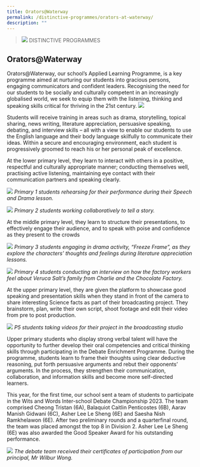 ```yaml
---
title: Orators@Waterway
permalink: /distinctive-programmes/orators-at-waterway/
description: ""
---
```

>![](/images/Distinctive%20Programmes/distinctive-programme_02.jpg)
>DISTINCTIVE PROGRAMMES


## Orators@Waterway
Orators@Waterway, our school’s Applied Learning Programme, is a key programme aimed at nurturing our students into gracious persons, engaging communicators and confident leaders. Recognising the need for our students to be socially and culturally competent in an increasingly globalised world, we seek to equip them with the listening, thinking and speaking skills critical for thriving in the 21st century.
![](/images/Distinctive%20Programmes/Orators/orators%20framework%20_school%20website.jpg)

Students will receive training in areas such as drama, storytelling, topical sharing, news writing, literature appreciation, persuasive speaking, debating, and interview skills – all with a view to enable our students to use the English language and their body language skilfully to communicate their ideas. Within a secure and encouraging environment, each student is progressively groomed to reach his or her personal peak of excellence.

At the lower primary level, they learn to interact with others in a positive, respectful and culturally appropriate manner; conducting themselves well, practising active listening, maintaining eye contact with their communication partners and speaking clearly. 

![](/images/Distinctive%20Programmes/Orators/p1-orators.jpg)
*Primary 1 students rehearsing for their performance during their Speech and Drama lesson.*

![](/images/Distinctive%20Programmes/Orators/p2-orators.jpg)
*Primary 2 students working collaboratively to tell a story.*

At the middle primary level, they learn to structure their presentations, to effectively engage their audience, and to speak with poise and confidence as they present to the crowds

![](/images/Distinctive%20Programmes/Orators/p3-orators.jpg)
*Primary 3 students engaging in drama activity, “Freeze Frame”, as they explore the characters’ thoughts and feelings during literature appreciation lessons.*

![](/images/Distinctive%20Programmes/Orators/p4-orators.jpg)
*Primary 4 students conducting an interview on how the factory workers feel about Veruca Salt’s family from Charlie and the Chocolate Factory.*

At the upper primary level, they are given the platform to showcase good speaking and presentation skills when they stand in front of the camera to share interesting Science facts as part of their broadcasting project. They brainstorm, plan, write their own script, shoot footage and edit their video from pre to post production.

![](/images/Distinctive%20Programmes/Orators/p5-orators.jpg)
*P5 students taking videos for their project in the broadcasting studio*

Upper primary students who display strong verbal talent will have the opportunity to further develop their oral competencies and critical thinking skills through participating in the Debate Enrichment Programme. During the programme, students learn to frame their thoughts using clear deductive reasoning, put forth persuasive arguments and rebut their opponents’ arguments. In the process, they strengthen their communication, collaboration, and information skills and become more self-directed learners.
 
This year, for the first time, our school sent a team of students to participate in the Wits and Words Inter-school Debate Championship 2023. The team comprised Cheong Tristan (6A), Balaquiot Caitlin Penticostes (6B), Aarav Manish Gidwani (6C), Asher Lee Le Sheng (6E) and Saesha Nish Ramkhelawon (6E). After two preliminary rounds and a quarterfinal round, the team was placed amongst the top 8 in Division 2. Asher Lee Le Sheng (6E) was also awarded the Good Speaker Award for his outstanding performance.

![](/images/Distinctive%20Programmes/Orators/the%20debate%20team.JPEG)
 *The debate team received their certificates of participation from our principal, Mr Wilbur Wong.*